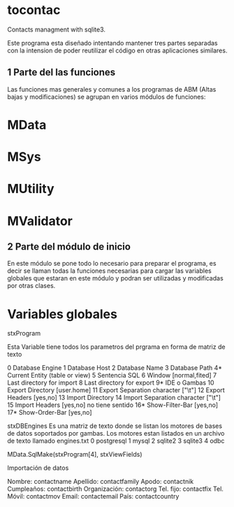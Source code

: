 # tocontac
Contacts managment with sqlite3.

Este programa esta diseñado intentando mantener tres partes separadas con la intension de poder reutilizar el código en otras aplicaciones similares.
## 1 Parte del las funciones
Las funciones mas generales y comunes a los programas de ABM (Altas bajas y modificaciones) se agrupan en varios módulos de funciones:
# MData

# MSys
# MUtility
# MValidator

## 2 Parte del módulo de inicio
En este módulo se pone todo lo necesario para preparar el programa, es decir se llaman todas la funciones necesarias para cargar las variables globales que estaran en este módulo y podran ser utilizadas y modificadas por otras clases.

# Variables globales

stxProgram

Esta Variable tiene todos los parametros del prgrama en forma de matriz de texto

0 Database Engine
1 Database Host
2 Database Name
3 Database Path
4* Current Entity (table or view)
5 Sentencia SQL
6 Window [normal,fited]
7 Last directory for import
8 Last directory for export
9* IDE o Gambas
10 Export Directory [user.home]
11 Export Separation character ["\t"]
12 Export Headers [yes,no]
13 Import Directory
14 Import Separation character ["\t"]
15 Import Headers [yes,no] no tiene sentido
16* Show-Filter-Bar [yes,no]
17* Show-Order-Bar [yes,no]

stxDBEngines
Es una matriz de texto donde se listan los motores de bases de datos soportados por gambas. Los motores estan listados en un archivo de texto llamado engines.txt
0 postgresql
1 mysql
2 sqlite2
3 sqlite3
4 odbc


MData.SqlMake(stxProgram[4], stxViewFields)

Importación de datos

Nombre: contactname
Apellido: contactfamily
Apodo: contactnik
Cumpleaños: contactbirth
Organización: contactorg
Tel. fijo: contactfix
Tel. Móvil: contactmov
Email: contactemail
País: contactcountry

